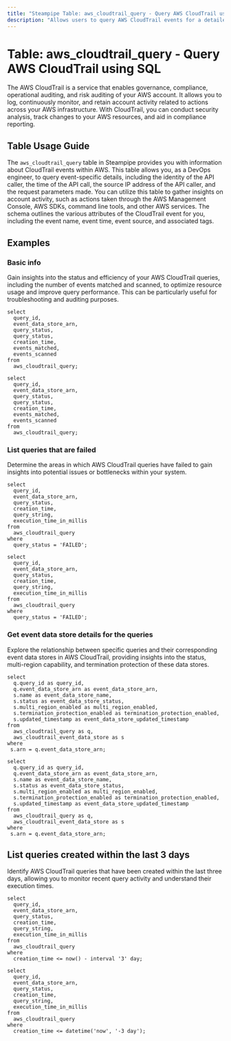 ```yaml
---
title: "Steampipe Table: aws_cloudtrail_query - Query AWS CloudTrail using SQL"
description: "Allows users to query AWS CloudTrail events for a detailed view of account activity, including actions taken through the AWS Management Console, AWS SDKs, command line tools, and other AWS services."
---
```


# Table: aws_cloudtrail_query - Query AWS CloudTrail using SQL

The AWS CloudTrail is a service that enables governance, compliance, operational auditing, and risk auditing of your AWS account. It allows you to log, continuously monitor, and retain account activity related to actions across your AWS infrastructure. With CloudTrail, you can conduct security analysis, track changes to your AWS resources, and aid in compliance reporting.

## Table Usage Guide

The `aws_cloudtrail_query` table in Steampipe provides you with information about CloudTrail events within AWS. This table allows you, as a DevOps engineer, to query event-specific details, including the identity of the API caller, the time of the API call, the source IP address of the API caller, and the request parameters made. You can utilize this table to gather insights on account activity, such as actions taken through the AWS Management Console, AWS SDKs, command line tools, and other AWS services. The schema outlines the various attributes of the CloudTrail event for you, including the event name, event time, event source, and associated tags.

## Examples

### Basic info
Gain insights into the status and efficiency of your AWS CloudTrail queries, including the number of events matched and scanned, to optimize resource usage and improve query performance. This can be particularly useful for troubleshooting and auditing purposes.

```sql+postgres
select
  query_id,
  event_data_store_arn,
  query_status,
  query_status,
  creation_time,
  events_matched,
  events_scanned
from
  aws_cloudtrail_query;
```

```sql+sqlite
select
  query_id,
  event_data_store_arn,
  query_status,
  query_status,
  creation_time,
  events_matched,
  events_scanned
from
  aws_cloudtrail_query;
```

### List queries that are failed
Determine the areas in which AWS CloudTrail queries have failed to gain insights into potential issues or bottlenecks within your system.

```sql+postgres
select
  query_id,
  event_data_store_arn,
  query_status,
  creation_time,
  query_string,
  execution_time_in_millis
from
  aws_cloudtrail_query
where
  query_status = 'FAILED';
```

```sql+sqlite
select
  query_id,
  event_data_store_arn,
  query_status,
  creation_time,
  query_string,
  execution_time_in_millis
from
  aws_cloudtrail_query
where
  query_status = 'FAILED';
```

### Get event data store details for the queries
Explore the relationship between specific queries and their corresponding event data stores in AWS CloudTrail, providing insights into the status, multi-region capability, and termination protection of these data stores.

```sql+postgres
select
  q.query_id as query_id,
  q.event_data_store_arn as event_data_store_arn,
  s.name as event_data_store_name,
  s.status as event_data_store_status,
  s.multi_region_enabled as multi_region_enabled,
  s.termination_protection_enabled as termination_protection_enabled,
  s.updated_timestamp as event_data_store_updated_timestamp
from
  aws_cloudtrail_query as q,
  aws_cloudtrail_event_data_store as s
where
 s.arn = q.event_data_store_arn;
```

```sql+sqlite
select
  q.query_id as query_id,
  q.event_data_store_arn as event_data_store_arn,
  s.name as event_data_store_name,
  s.status as event_data_store_status,
  s.multi_region_enabled as multi_region_enabled,
  s.termination_protection_enabled as termination_protection_enabled,
  s.updated_timestamp as event_data_store_updated_timestamp
from
  aws_cloudtrail_query as q,
  aws_cloudtrail_event_data_store as s
where
 s.arn = q.event_data_store_arn;
```

## List queries created within the last 3 days
Identify AWS CloudTrail queries that have been created within the last three days, allowing you to monitor recent query activity and understand their execution times.

```sql+postgres
select
  query_id,
  event_data_store_arn,
  query_status,
  creation_time,
  query_string,
  execution_time_in_millis
from
  aws_cloudtrail_query
where
  creation_time <= now() - interval '3' day;
```

```sql+sqlite
select
  query_id,
  event_data_store_arn,
  query_status,
  creation_time,
  query_string,
  execution_time_in_millis
from
  aws_cloudtrail_query
where
  creation_time <= datetime('now', '-3 day');
```